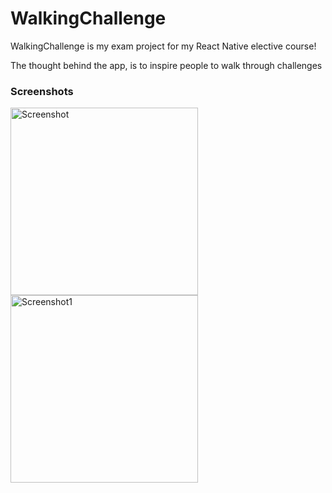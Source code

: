 # WalkingChallenge

WalkingChallenge is my exam project for my React Native elective course!

The thought behind the app, is to inspire people to walk through challenges 

### Screenshots

<img src="https://github.com/najamoe/walkingChallengeNew/assets/113134845/0f2c545e-cfb2-4192-babf-a625178d0857" alt="Screenshot" width="300" />


<img src ="https://github.com/najamoe/walkingChallengeNew/assets/113134845/aad79b1c-f358-44e0-a5ff-6a3c381a4de9" alt="Screenshot1" width="300"/>

